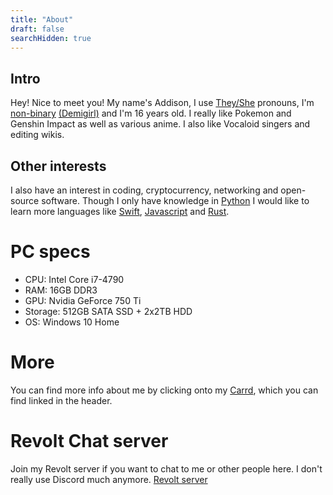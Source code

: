 ```yaml
---
title: "About"
draft: false
searchHidden: true
---
```


## Intro
Hey! Nice to meet you! My name's Addison, I use [They/She](https://en.pronouns.page/they&she) pronouns, I'm [non-binary](https://en.wikipedia.org/wiki/Non-binary_gender) [(Demigirl)](https://gender.fandom.com/wiki/Demigirl) and I'm 16 years old. I really like Pokemon and Genshin Impact as well as various anime. I also like Vocaloid singers and editing wikis.

## Other interests
I also have an interest in coding, cryptocurrency, networking and open-source software. Though I only have knowledge in [Python](https://www.python.org) I would like to learn more languages like [Swift](https://www.swift.org), [Javascript](https://en.wikipedia.org/wiki/JavaScript) and [Rust](https://www.rust-lang.org).

# PC specs
- CPU: Intel Core i7-4790
- RAM: 16GB DDR3
- GPU: Nvidia GeForce 750 Ti
- Storage: 512GB SATA SSD + 2x2TB HDD
- OS: Windows 10 Home

# More
You can find more info about me by clicking onto my [Carrd](https://ninjasmosa.carrd.co), which you can find linked in the header.

# Revolt Chat server
Join my Revolt server if you want to chat to me or other people here. I don't really use Discord much anymore.
[Revolt server](https://app.revolt.chat/invite/CN6ZDq74)